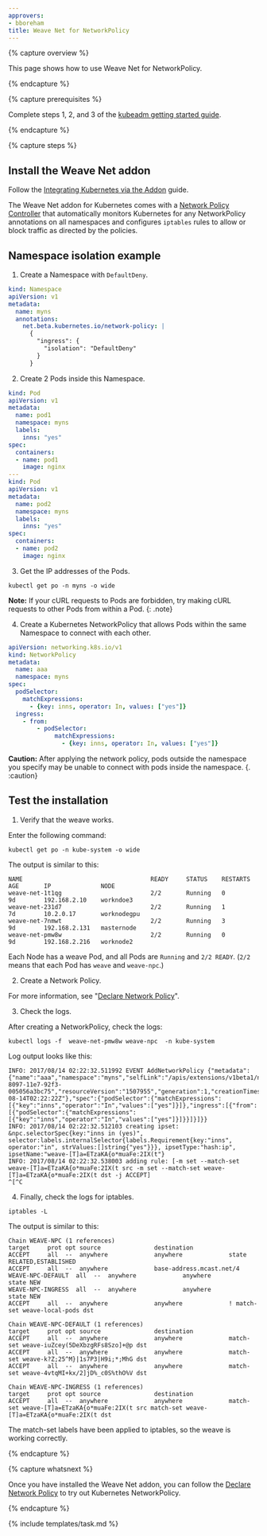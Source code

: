 ```yaml
---
approvers:
- bboreham
title: Weave Net for NetworkPolicy
---
```


{% capture overview %}

This page shows how to use Weave Net for NetworkPolicy.

{% endcapture %}

{% capture prerequisites %}

Complete steps 1, 2, and 3 of the [kubeadm getting started guide](/docs/getting-started-guides/kubeadm/).

{% endcapture %}

{% capture steps %}

## Install the Weave Net addon

Follow the [Integrating Kubernetes via the Addon](https://www.weave.works/docs/net/latest/kube-addon/) guide.

The Weave Net addon for Kubernetes comes with a [Network Policy Controller](https://www.weave.works/docs/net/latest/kube-addon/#npc) that automatically monitors Kubernetes for any NetworkPolicy annotations on all namespaces and configures `iptables` rules to allow or block traffic as directed by the policies.

## Namespace isolation example

1. Create a Namespace with `DefaultDeny`.

```yaml
kind: Namespace
apiVersion: v1
metadata:
  name: myns
  annotations:
    net.beta.kubernetes.io/network-policy: |
      {
        "ingress": {
          "isolation": "DefaultDeny"
        }
      }
```

2. Create 2 Pods inside this Namespace.

```yaml
kind: Pod
apiVersion: v1
metadata:
  name: pod1
  namespace: myns
  labels:
    inns: "yes"
spec:
  containers:
  - name: pod1
    image: nginx
---
kind: Pod
apiVersion: v1
metadata:
  name: pod2
  namespace: myns
  labels:
    inns: "yes"
spec:
  containers:
  - name: pod2
    image: nginx
```

3. Get the IP addresses of the Pods.

```shell
kubectl get po -n myns -o wide
```
**Note:** If your cURL requests to Pods are forbidden, try making cURL requests to other Pods from within a Pod.
{: .note}

4. Create a Kubernetes NetworkPolicy that allows Pods within the same Namespace to connect with each other.

```yaml
apiVersion: networking.k8s.io/v1
kind: NetworkPolicy
metadata:
  name: aaa
  namespace: myns
spec:
  podSelector:
    matchExpressions:
      - {key: inns, operator: In, values: ["yes"]}
  ingress:
    - from:
        - podSelector:
             matchExpressions:
               - {key: inns, operator: In, values: ["yes"]}
```
**Caution:** After applying the network policy, pods outside the namespace you specify may be unable to connect with pods inside the namespace.
{. :caution}

## Test the installation

1. Verify that the weave works.

Enter the following command:

```shell
kubectl get po -n kube-system -o wide
```

The output is similar to this:

```
NAME                                    READY     STATUS    RESTARTS   AGE       IP              NODE
weave-net-1t1qg                         2/2       Running   0          9d        192.168.2.10    workndoe3
weave-net-231d7                         2/2       Running   1          7d        10.2.0.17       worknodegpu
weave-net-7nmwt                         2/2       Running   3          9d        192.168.2.131   masternode
weave-net-pmw8w                         2/2       Running   0          9d        192.168.2.216   worknode2
```

Each Node has a weave Pod, and all Pods are `Running` and `2/2 READY`. (`2/2` means that each Pod has `weave` and `weave-npc`.)

2. Create a Network Policy. 

For more information, see "[Declare Network Policy](https://kubernetes.io/docs/tasks/administer-cluster/declare-network-policy/)".

3. Check the logs.

After creating a NetworkPolicy, check the logs:

```shell
kubectl logs -f  weave-net-pmw8w weave-npc  -n kube-system
```

Log output looks like this:

```log
INFO: 2017/08/14 02:22:32.511992 EVENT AddNetworkPolicy {"metadata":{"name":"aaa","namespace":"myns","selfLink":"/apis/extensions/v1beta1/namespaces/myns/networkpolicies/aaa","uid":"67b229fd-8097-11e7-92f3-005056a3bc75","resourceVersion":"1507955","generation":1,"creationTimestamp":"2017-08-14T02:22:22Z"},"spec":{"podSelector":{"matchExpressions":[{"key":"inns","operator":"In","values":["yes"]}]},"ingress":[{"from":[{"podSelector":{"matchExpressions":[{"key":"inns","operator":"In","values":["yes"]}]}}]}]}}
INFO: 2017/08/14 02:22:32.512103 creating ipset: &npc.selectorSpec{key:"inns in (yes)", selector:labels.internalSelector{labels.Requirement{key:"inns", operator:"in", strValues:[]string{"yes"}}}, ipsetType:"hash:ip", ipsetName:"weave-[T]a=ETzaKA{o*muaFe:2IX(t"}
INFO: 2017/08/14 02:22:32.538003 adding rule: [-m set --match-set weave-[T]a=ETzaKA{o*muaFe:2IX(t src -m set --match-set weave-[T]a=ETzaKA{o*muaFe:2IX(t dst -j ACCEPT]
^[^C
```

4. Finally, check the logs for iptables.

```shell
iptables -L
```

The output is similar to this:

```iptables
Chain WEAVE-NPC (1 references)
target     prot opt source               destination         
ACCEPT     all  --  anywhere             anywhere             state RELATED,ESTABLISHED
ACCEPT     all  --  anywhere             base-address.mcast.net/4 
WEAVE-NPC-DEFAULT  all  --  anywhere             anywhere             state NEW
WEAVE-NPC-INGRESS  all  --  anywhere             anywhere             state NEW
ACCEPT     all  --  anywhere             anywhere             ! match-set weave-local-pods dst

Chain WEAVE-NPC-DEFAULT (1 references)
target     prot opt source               destination         
ACCEPT     all  --  anywhere             anywhere             match-set weave-iuZcey(5DeXbzgRFs8Szo]+@p dst
ACCEPT     all  --  anywhere             anywhere             match-set weave-k?Z;25^M}|1s7P3|H9i;*;MhG dst
ACCEPT     all  --  anywhere             anywhere             match-set weave-4vtqMI+kx/2]jD%_c0S%thO%V dst

Chain WEAVE-NPC-INGRESS (1 references)
target     prot opt source               destination         
ACCEPT     all  --  anywhere             anywhere             match-set weave-[T]a=ETzaKA{o*muaFe:2IX(t src match-set weave-[T]a=ETzaKA{o*muaFe:2IX(t dst
```

The match-set labels have been applied to iptables, so the weave is working correctly.

{% endcapture %}

{% capture whatsnext %}

Once you have installed the Weave Net addon, you can follow the [Declare Network Policy](/docs/tasks/administer-cluster/declare-network-policy/) to try out Kubernetes NetworkPolicy.

{% endcapture %}

{% include templates/task.md %}
